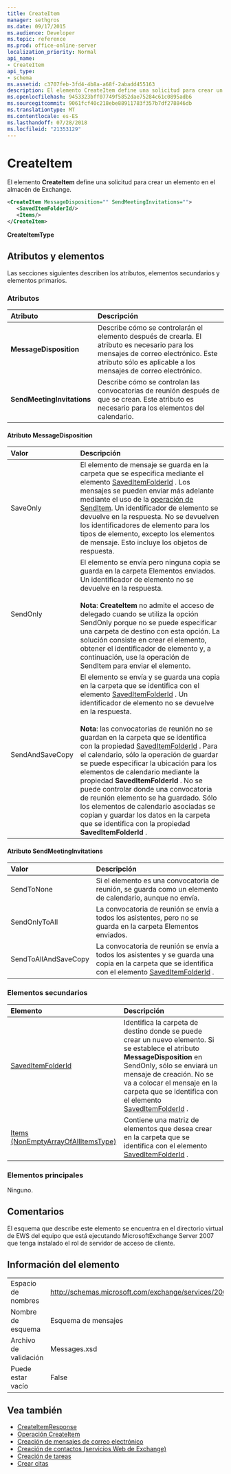 ```yaml
---
title: CreateItem
manager: sethgros
ms.date: 09/17/2015
ms.audience: Developer
ms.topic: reference
ms.prod: office-online-server
localization_priority: Normal
api_name:
- CreateItem
api_type:
- schema
ms.assetid: c3707feb-3fd4-4b8a-a68f-2abadd455163
description: El elemento CreateItem define una solicitud para crear un elemento en el almacén de Exchange.
ms.openlocfilehash: 9453323bff07749f5852dae75284c61c0895adb6
ms.sourcegitcommit: 9061fcf40c218ebe88911783f357b7df278846db
ms.translationtype: MT
ms.contentlocale: es-ES
ms.lasthandoff: 07/28/2018
ms.locfileid: "21353129"
---
```

# <a name="createitem"></a>CreateItem

El elemento **CreateItem** define una solicitud para crear un elemento en el almacén de Exchange. 
  
```xml
<CreateItem MessageDisposition="" SendMeetingInvitations="">
   <SavedItemFolderId/>
   <Items/>
</CreateItem>
```

**CreateItemType**

## <a name="attributes-and-elements"></a>Atributos y elementos

Las secciones siguientes describen los atributos, elementos secundarios y elementos primarios.
  
### <a name="attributes"></a>Atributos

|Atributo|Descripción|
|:-----|:-----|
|**MessageDisposition** <br/> |Describe cómo se controlarán el elemento después de crearla. El atributo es necesario para los mensajes de correo electrónico. Este atributo sólo es aplicable a los mensajes de correo electrónico.  <br/> |
|**SendMeetingInvitations** <br/> |Describe cómo se controlan las convocatorias de reunión después de que se crean. Este atributo es necesario para los elementos del calendario.  <br/> |
   
#### <a name="messagedisposition-attribute"></a>Atributo MessageDisposition

|Valor|Descripción|
|:-----|:-----|
|SaveOnly  <br/> |El elemento de mensaje se guarda en la carpeta que se especifica mediante el elemento [SavedItemFolderId](saveditemfolderid.md) . Los mensajes se pueden enviar más adelante mediante el uso de la [operación de SendItem](senditem-operation.md). Un identificador de elemento se devuelve en la respuesta. No se devuelven los identificadores de elemento para los tipos de elemento, excepto los elementos de mensaje. Esto incluye los objetos de respuesta.  <br/> |
|SendOnly  <br/> |El elemento se envía pero ninguna copia se guarda en la carpeta Elementos enviados. Un identificador de elemento no se devuelve en la respuesta.<br/><br/>**Nota**: **CreateItem** no admite el acceso de delegado cuando se utiliza la opción SendOnly porque no se puede especificar una carpeta de destino con esta opción. La solución consiste en crear el elemento, obtener el identificador de elemento y, a continuación, use la operación de SendItem para enviar el elemento.           |
|SendAndSaveCopy  <br/> |El elemento se envía y se guarda una copia en la carpeta que se identifica con el elemento [SavedItemFolderId](saveditemfolderid.md) . Un identificador de elemento no se devuelve en la respuesta.<br/><br/>**Nota**: las convocatorias de reunión no se guardan en la carpeta que se identifica con la propiedad [SavedItemFolderId](saveditemfolderid.md) . Para el calendario, sólo la operación de guardar se puede especificar la ubicación para los elementos de calendario mediante la propiedad **SavedItemFolderId** . No se puede controlar donde una convocatoria de reunión elemento se ha guardado. Sólo los elementos de calendario asociadas se copian y guardar los datos en la carpeta que se identifica con la propiedad **SavedItemFolderId** .           |
   
#### <a name="sendmeetinginvitations-attribute"></a>Atributo SendMeetingInvitations

|Valor|Descripción|
|:-----|:-----|
|SendToNone  <br/> |Si el elemento es una convocatoria de reunión, se guarda como un elemento de calendario, aunque no envía.  <br/> |
|SendOnlyToAll  <br/> |La convocatoria de reunión se envía a todos los asistentes, pero no se guarda en la carpeta Elementos enviados.  <br/> |
|SendToAllAndSaveCopy  <br/> |La convocatoria de reunión se envía a todos los asistentes y se guarda una copia en la carpeta que se identifica con el elemento [SavedItemFolderId](saveditemfolderid.md) .  <br/> |
   
### <a name="child-elements"></a>Elementos secundarios

|Elemento|Descripción|
|:-----|:-----|
|[SavedItemFolderId](saveditemfolderid.md) <br/> |Identifica la carpeta de destino donde se puede crear un nuevo elemento. Si se establece el atributo **MessageDisposition** en SendOnly, sólo se enviará un mensaje de creación. No se va a colocar el mensaje en la carpeta que se identifica con el elemento [SavedItemFolderId](saveditemfolderid.md) .  <br/> |
|[Items (NonEmptyArrayOfAllItemsType)](items-nonemptyarrayofallitemstype.md) <br/> |Contiene una matriz de elementos que desea crear en la carpeta que se identifica con el elemento [SavedItemFolderId](saveditemfolderid.md) .  <br/> |
   
### <a name="parent-elements"></a>Elementos principales

Ninguno.
  
## <a name="remarks"></a>Comentarios

El esquema que describe este elemento se encuentra en el directorio virtual de EWS del equipo que está ejecutando MicrosoftExchange Server 2007 que tenga instalado el rol de servidor de acceso de cliente.
  
## <a name="element-information"></a>Información del elemento

|||
|:-----|:-----|
|Espacio de nombres  <br/> |http://schemas.microsoft.com/exchange/services/2006/messages  <br/> |
|Nombre de esquema  <br/> |Esquema de mensajes  <br/> |
|Archivo de validación  <br/> |Messages.xsd  <br/> |
|Puede estar vacío  <br/> |False  <br/> |
   
## <a name="see-also"></a>Vea también

- [CreateItemResponse](createitemresponse.md)  
- [Operación CreateItem](createitem-operation.md)
- [Creación de mensajes de correo electrónico](http://msdn.microsoft.com/library/05bfb83c-2866-427d-a9fe-14ba3cb02793%28Office.15%29.aspx) 
- [Creación de contactos (servicios Web de Exchange)](http://msdn.microsoft.com/library/4845917e-70d1-481c-bbd7-011ec6571789%28Office.15%29.aspx)  
- [Creación de tareas](http://msdn.microsoft.com/library/0ef97334-e8a0-4f67-a23a-dd9e2bbad49f%28Office.15%29.aspx) 
- [Crear citas](http://msdn.microsoft.com/library/2385391e-c9e7-4d45-b803-c4ff94d5c94e%28Office.15%29.aspx)

